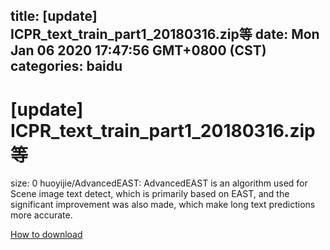 
title: [update] ICPR_text_train_part1_20180316.zip等
date: Mon Jan 06 2020 17:47:56 GMT+0800 (CST)    
categories: baidu
---

# [update] ICPR_text_train_part1_20180316.zip等
size: 0
 huoyijie/AdvancedEAST: AdvancedEAST is an algorithm used for Scene image text detect, which is primarily based on EAST, and the significant improvement was also made, which make long text predictions more accurate.
 

[How to download](https://bpcam.bemobtrk.com/go/2ceec3aa-1ca2-46d6-b9ff-aaa5c184517c?jno=1172)
